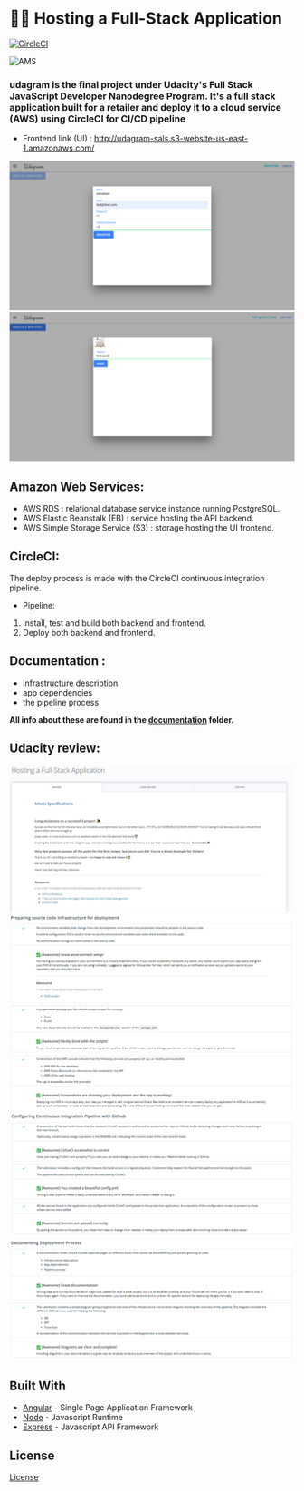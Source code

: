 
# 🐱‍💻 Hosting a Full-Stack Application

[![CircleCI](https://dl.circleci.com/status-badge/img/gh/Salsabeel95/AWS-CircleCI-node-ionic/tree/master.svg?style=svg)](https://dl.circleci.com/status-badge/redirect/gh/Salsabeel95/AWS-CircleCI-node-ionic/tree/master)

![AMS](https://img.shields.io/badge/Amazon_AWS-FF9900?style=for-the-badge&logo=amazonaws&logoColor=white)

### **udagram is the final project under Udacity's Full Stack JavaScript Developer Nanodegree Program. It's a full stack application built for a retailer and deploy it to a cloud service (AWS) using CircleCI for CI/CD pipeline**



- Frontend link (UI) : http://udagram-sals.s3-website-us-east-1.amazonaws.com/

![app 1](./documentation/images/app%201.PNG)
![app 2](./documentation/images/app%202.PNG)

## Amazon Web Services:

-  AWS RDS : relational database service instance running PostgreSQL.
-  AWS Elastic Beanstalk (EB) : service hosting the API backend.
-  AWS Simple Storage Service (S3) : storage hosting the UI frontend.

## CircleCI:

 The deploy process is made with the CircleCI continuous integration pipeline.

* Pipeline:

1. Install, test and build both backend and frontend.
2. Deploy both backend and frontend.

## Documentation : 

- infrastructure description
- app dependencies
- the pipeline process

**All info about these are found in the [documentation](https://github.com/Salsabeel95/AWS-CircleCI-node-ionic/tree/master/documentation) folder.**

## Udacity review:
![review 1](./screenshots/review/1.PNG)
![review 2](./screenshots/review/2.PNG)
![review 3](./screenshots/review/3.PNG)
![review 4](./screenshots/review/4.PNG)
## Built With

- [Angular](https://angular.io/) - Single Page Application Framework
- [Node](https://nodejs.org) - Javascript Runtime
- [Express](https://expressjs.com/) - Javascript API Framework

## License

[License](LICENSE.txt)
